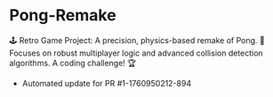 # Pong-Remake
🕹️ Retro Game Project: A precision, physics-based remake of Pong. 🎾 Focuses on robust multiplayer logic and advanced collision detection algorithms. A coding challenge! 🏆


- Automated update for PR #1-1760950212-894